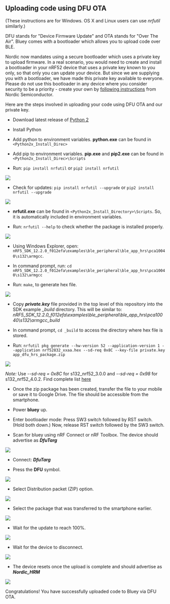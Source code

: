 ## Uploading code using DFU OTA

(These instructions are for Windows. OS X and Linux users can use *nrfutil* similarly.)

DFU stands for "Device Firmware Update" and OTA stands for "Over The Air". Bluey
comes with a bootloader which allows you to upload code over BLE.

Nordic now mandates using a secure bootloader which uses a private key to upload
firmware. In a real scenario, you would need to create and install a bootloader
in your nRF52 device that uses a private key known to you only, so that only you
can update your device. But since we are supplying you with a bootloader, we have
made this private key available to everyone. Please do not use this bootloader
in any device where you consider security to be a priority - create your own by
[following instructions][1] from Nordic Semiconductor.

Here are the steps involved in uploading your code using DFU OTA and our private key.

* Download latest release of [Python 2](https://www.python.org/downloads/)

* Install Python

* Add python to environment variables. **python.exe** can be found in `<Python2x_Install_Direc>`

* Add pip to environment variables. **pip.exe** and **pip2.exe** can be found in `<Python2x_Install_Direc>\Scripts`

* Run: `pip install nrfutil` or `pip2 install nrfutil`

![](images/nrfutil-install.png)

* Check for updates: `pip install nrfutil --upgrade` or `pip2 install nrfutil --upgrade`

![](images/nrfutil-upgrade.png)

* **nrfutil.exe** can be found in `<Python2x_Install_Directory>\Scripts`. So, it is automatically included in environment variables.

* Run: `nrfutil --help` to check whether the package is installed properly.

![](images/nrfutil-check.png)

* Using Windows Explorer, open: `nRF5_SDK_12.2.0_f012efa\examples\ble_peripheral\ble_app_hrs\pca10040\s132\armgcc`.

* In command prompt, run: `cd nRF5_SDK_12.2.0_f012efa\examples\ble_peripheral\ble_app_hrs\pca10040\s132\armgcc`

* Run: `make`, to generate hex file.

![](images/make-hrs.png)

* Copy ***private.key*** file provided in the top level of this repository into the SDK
example *_build* directory. This will be similar to:  *nRF5_SDK_12.2.0_f012efa\examples\ble_peripheral\ble_app_hrs\pca10040\s132\armgcc\_build*

* In command prompt, `cd _build` to access the directory where hex file is stored.

* Run: `nrfutil pkg generate --hw-version 52 --application-version 1 --application nrf52832_xxaa.hex --sd-req 0x8C --key-file private.key app_dfu_hrs_package.zip`

![](images/generate-package.png)

*Note:* Use *--sd-req = 0x8C* for s132_nrf52_3.0.0 and *--sd-req = 0x98* for s132_nrf52_4.0.2.
Find complete list [here](https://github.com/NordicSemiconductor/pc-nrfutil)

* Once the zip package has been created, transfer the file to your mobile or save it to Google Drive. The file should be accessible from the smartphone.

* Power **bluey** up.

* Enter bootloader mode: Press SW3 switch followed by RST switch. (Hold both down.) Now, release RST switch followed by the SW3 switch.

* Scan for bluey using nRF Connect or nRF Toolbox. The device should advertise as ***DfuTarg***

![](images/DfuTarg.png)

* Connect: ***DfuTarg***

* Press the **DFU** symbol.

![](images/dfu.png)

* Select Distribution packet (ZIP) option.

![](images/zip.png)

* Select the package that was transferred to the smartphone earlier.

![](images/package-select.png)

* Wait for the update to reach 100%.

![](images/dfu-uploading.png)

* Wait for the device to disconnect.

![](images/dfu-disconnecting.png)

* The device resets once the upload is complete and should advertise as ***Nordic_HRM***

![](images/dfu-app-updated.png)

Congratulations! You have successfully uploaded code to Bluey via DFU OTA.

[1]: https://devzone.nordicsemi.com/blogs/1085/getting-started-with-nordics-secure-dfu-bootloader/
